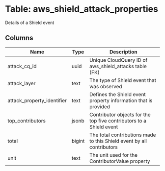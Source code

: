 
# Table: aws_shield_attack_properties
Details of a Shield event
## Columns
| Name        | Type           | Description  |
| ------------- | ------------- | -----  |
|attack_cq_id|uuid|Unique CloudQuery ID of aws_shield_attacks table (FK)|
|attack_layer|text|The type of Shield event that was observed|
|attack_property_identifier|text|Defines the Shield event property information that is provided|
|top_contributors|jsonb|Contributor objects for the top five contributors to a Shield event|
|total|bigint|The total contributions made to this Shield event by all contributors|
|unit|text|The unit used for the ContributorValue property|

